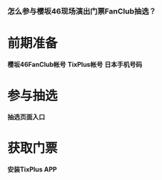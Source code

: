 ### 怎么参与樱坂46现场演出门票FanClub抽选？

# 前期准备

**樱坂46FanClub帐号**
**TixPlus帐号**
**日本手机号码**

# 参与抽选

**抽选页面入口**


# 获取门票

**安装TixPlus APP**



